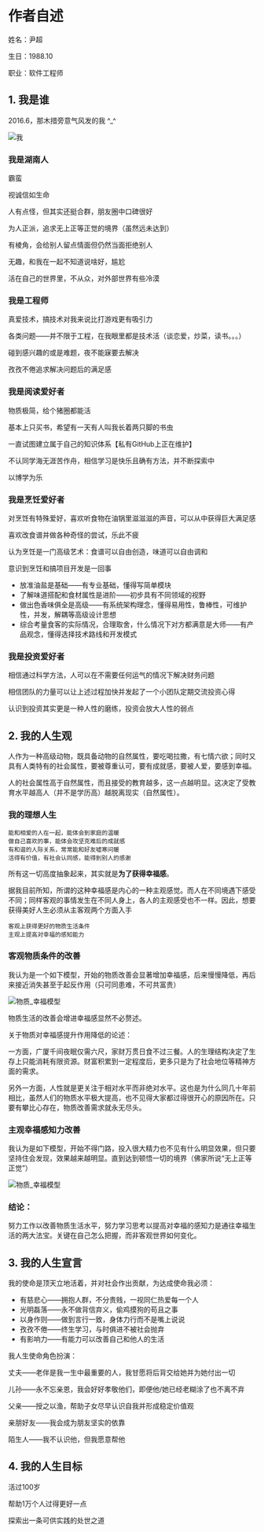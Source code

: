 # 作者自述

姓名：尹超

生日：1988.10

职业：软件工程师

## 1. 我是谁

2016.6，那木措旁意气风发的我 ^_^

![我](./imags/myself2.jpg)

### 我是湖南人

霸蛮

视诚信如生命

人有点怪，但其实还挺合群，朋友圈中口碑很好

为人正派，追求无上正等正觉的境界（虽然远未达到）

有棱角，会给别人留点情面但仍然当面拒绝别人

无趣，和我在一起不知道说啥好，尴尬

活在自己的世界里，不从众，对外部世界有些冷漠

### 我是工程师

真爱技术，搞技术对我来说比打游戏更有吸引力

各类问题——并不限于工程，在我眼里都是技术活（谈恋爱，炒菜，读书。。。）

碰到感兴趣的或是难题，夜不能寐要去解决

孜孜不倦追求解决问题后的满足感

### 我是阅读爱好者

物质极简，给个猪圈都能活

基本上只买书，希望有一天有人叫我长着两只脚的书虫

一直试图建立属于自己的知识体系【私有GitHub上正在维护】

不认同学海无涯苦作舟，相信学习是快乐且确有方法，并不断探索中

以博学为乐

### 我是烹饪爱好者

对烹饪有特殊爱好，喜欢听食物在油锅里滋滋滋的声音，可以从中获得巨大满足感

喜欢改食谱并做各种奇怪的尝试，乐此不疲

认为烹饪是一门高级艺术：食谱可以自由创造，味道可以自由调和

意识到烹饪和搞项目开发是一回事

- 放准油盐是基础——有专业基础，懂得写简单模块
- 了解味道搭配和食材属性是进阶——初步具有不同领域的视野
- 做出色香味俱全是高级——有系统架构理念，懂得易用性，鲁棒性，可维护性，并发，解耦等高级设计思想
- 综合考量食客的实际情况，合理取舍，什么情况下对方都满意是大师——有产品观念，懂得选择技术路线和开发模式

### 我是投资爱好者

相信通过科学方法，人可以在不需要任何运气的情况下解决财务问题

相信团队的力量可以让上述过程加快并发起了一个小团队定期交流投资心得

认识到投资其实更是一种人性的磨练，投资会放大人性的弱点

## 2. 我的人生观

人作为一种高级动物，既具备动物的自然属性，要吃喝拉撒，有七情六欲；同时又具有人类特有的社会属性，要被尊重认可，要有成就感，要被人爱，要感到幸福。

人的社会属性高于自然属性，而且接受的教育越多，这一点越明显。这决定了受教育水平越高人（并不是学历高）越脱离现实（自然属性）。

### 我的理想人生

```
能和相爱的人在一起，能体会到家庭的温暖
做自己喜欢的事，能体会攻坚克难后的成就感
有和谐的人际关系，常常能和好友嘘寒问暖
活得有价值，有社会认同感，能得到别人的感谢
```

所有这一切高度抽象起来，其实就是**为了获得幸福感**。

据我目前所知，所谓的这种幸福感是内心的一种主观感觉。而人在不同境遇下感受不同；同样客观的事情发生在不同人身上，各人的主观感受也不一样。因此，想要获得美好人生必须从主客观两个方面入手

```
客观上获得更好的物质生活条件
主观上提高对幸福的感知能力
```

### 客观物质条件的改善

我认为是一个如下模型，开始的物质改善会显著增加幸福感，后来慢慢降低，再后来接近消失甚至于起反作用（只可同患难，不可共富贵）

![物质_幸福模型](./imags/物质_幸福模型.png)

物质生活的改善会增进幸福感显然不必赘述。

关于物质对幸福感提升作用降低的论述：

一方面，广厦千间夜眠仅需六尺，家财万贯日食不过三餐。人的生理结构决定了生存上只能消耗有限资源。财富积累到一定程度后，更多只是为了社会地位等精神方面的需求。

另外一方面，人性就是更关注于相对水平而非绝对水平。这也是为什么同几十年前相比，虽然人们的物质水平极大提高，也不见得大家都过得很开心的原因所在。只要有攀比心存在，物质改善需求就永无尽头。

### 主观幸福感知力改善

我认为是如下模型，开始不得门路，投入很大精力也不见有什么明显效果，但只要坚持住会发现，效果越来越明显。直到达到顿悟一切的境界（佛家所说“无上正等正觉”）

![物质_幸福模型](./imags/精神_幸福模型.png)

### 结论：

努力工作以改善物质生活水平，努力学习思考以提高对幸福的感知力是通往幸福生活的两大法宝。关键在自己怎么把握，而非客观世界如何变化。

## 3. 我的人生宣言

我的使命是顶天立地活着，并对社会作出贡献，为达成使命我必须：

- 有慈悲心——拥抱人群，不分贵贱，一视同仁热爱每一个人
- 光明磊落——永不做背信弃义，偷鸡摸狗的苟且之事
- 以身作则——做到言行一致，身体力行而不是嘴上说说
- 孜孜不倦——终生学习，与时俱进不被社会抛弃
- 有影响力——有能力可以改善自己和他人的生活

我人生使命角色扮演：

丈夫——老伴是我一生中最重要的人，我甘愿将后背交给她并为她付出一切

儿孙——永不忘亲恩，我会好好孝敬他们，即便他/她已经老糊涂了也不离不弃

父亲——授之以渔，帮助子女尽早认识自我并形成稳定价值观

亲朋好友——我会成为朋友坚实的依靠

陌生人——我不认识他，但我愿意帮他

## 4. 我的人生目标

活过100岁

帮助1万个人过得更好一点

探索出一条可供实践的处世之道
